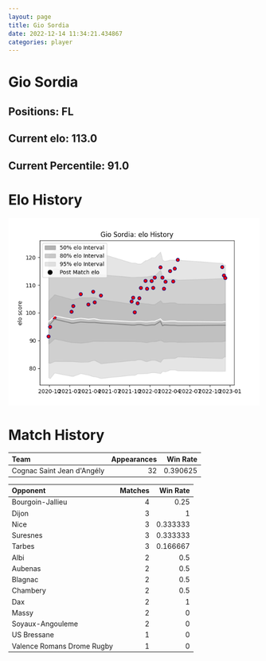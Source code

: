 ```yaml
---  
layout: page  
title: Gio Sordia  
date: 2022-12-14 11:34:21.434867  
categories: player  
---
```

# Gio Sordia

## Positions: FL

## Current elo: 113.0

## Current Percentile: 91.0

# Elo History


![elo history](history_GioSordia.png)
# Match History


| Team                       |   Appearances |   Win Rate |
|:---------------------------|--------------:|-----------:|
| Cognac Saint Jean d'Angély |            32 |   0.390625 |

| Opponent                   |   Matches |   Win Rate |
|:---------------------------|----------:|-----------:|
| Bourgoin-Jallieu           |         4 |   0.25     |
| Dijon                      |         3 |   1        |
| Nice                       |         3 |   0.333333 |
| Suresnes                   |         3 |   0.333333 |
| Tarbes                     |         3 |   0.166667 |
| Albi                       |         2 |   0.5      |
| Aubenas                    |         2 |   0.5      |
| Blagnac                    |         2 |   0.5      |
| Chambery                   |         2 |   0.5      |
| Dax                        |         2 |   1        |
| Massy                      |         2 |   0        |
| Soyaux-Angouleme           |         2 |   0        |
| US Bressane                |         1 |   0        |
| Valence Romans Drome Rugby |         1 |   0        |